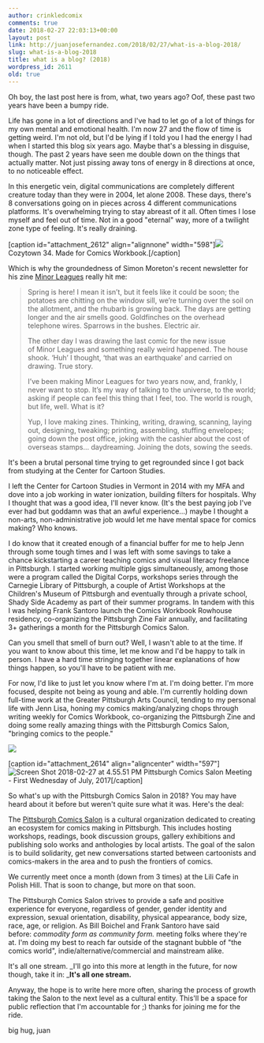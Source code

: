 ```yaml
---
author: crinkledcomix
comments: true
date: 2018-02-27 22:03:13+00:00
layout: post
link: http://juanjosefernandez.com/2018/02/27/what-is-a-blog-2018/
slug: what-is-a-blog-2018
title: what is a blog? (2018)
wordpress_id: 2611
old: true
---
```


Oh boy, the last post here is from, what, two years ago? Oof, these past two years have been a bumpy ride.

Life has gone in a lot of directions and I've had to let go of a lot of things for my own mental and emotional health. I'm now 27 and the flow of time is getting weird. I'm not old, but I'd be lying if I told you I had the energy I had when I started this blog six years ago. Maybe that's a blessing in disguise, though. The past 2 years have seen me double down on the things that actually matter. Not just pissing away tons of energy in 8 directions at once, to no noticeable effect.

In this energetic vein, digital communications are completely different creature today than they were in 2004, let alone 2008. These days, there's 8 conversations going on in pieces across 4 different communications platforms. It's overwhelming trying to stay abreast of it all. Often times I lose myself and feel out of time. Not in a good "eternal" way, more of a twilight zone type of feeling. It's really draining.

[caption id="attachment_2612" align="alignnone" width="598"]![](https://fernandezjuanjose.files.wordpress.com/2018/02/screen-shot-2018-02-27-at-4-45-50-pm.png) Cozytown 34. Made for Comics Workbook.[/caption]

Which is why the groundedness of Simon Moreton's recent newsletter for his zine [Minor Leagues](http://www.smoo-comics.com/author/simon/) really hit me:


<blockquote>Spring is here! I mean it isn’t, but it feels like it could be soon; the potatoes are chitting on the window sill, we’re turning over the soil on the allotment, and the rhubarb is growing back. The days are getting longer and the air smells good. Goldfinches on the overhead telephone wires. Sparrows in the bushes. Electric air.

The other day I was drawing the last comic for the new issue of Minor Leagues and something really weird happened. The house shook. ‘Huh’ I thought, ‘that was an earthquake’ and carried on drawing. True story.

I’ve been making Minor Leagues for two years now, and, frankly, I never want to stop. It’s my way of talking to the universe, to the world; asking if people can feel this thing that I feel, too. The world is rough, but life, well. What is it?

Yup, I love making zines. Thinking, writing, drawing, scanning, laying out, designing, tweaking; printing, assembling, stuffing envelopes; going down the post office, joking with the cashier about the cost of overseas stamps… daydreaming. Joining the dots, sowing the seeds.</blockquote>


It's been a brutal personal time trying to get regrounded since I got back from studying at the Center for Cartoon Studies.

I left the Center for Cartoon Studies in Vermont in 2014 with my MFA and dove into a job working in water ionization, building filters for hospitals. Why I thought that was a good idea, I'll never know. (It's the best paying job I've ever had but goddamn was that an awful experience...) maybe I thought a non-arts, non-administrative job would let me have mental space for comics making? Who knows.

I do know that it created enough of a financial buffer for me to help Jenn through some tough times and I was left with some savings to take a chance kickstarting a career teaching comics and visual literacy freelance in Pittsburgh. I started working multiple gigs simultaneously, among those were a program called the Digital Corps, workshops series through the Carnegie Library of Pittsburgh, a couple of Artist Workshops at the Children's Museum of Pittsburgh and eventually through a private school, Shady Side Academy as part of their summer programs. In tandem with this I was helping Frank Santoro launch the Comics Workbook Rowhouse residency, co-organizing the Pittsburgh Zine Fair annually, and facilitating 3+ gatherings a month for the Pittsburgh Comics Salon.

Can you smell that smell of burn out? Well, I wasn't able to at the time. If you want to know about this time, let me know and I'd be happy to talk in person. I have a hard time stringing together linear explanations of how things happen, so you'll have to be patient with me.

For now, I'd like to just let you know where I'm at. I'm doing better. I'm more focused, despite not being as young and able. I'm currently holding down full-time work at the Greater Pittsburgh Arts Council, tending to my personal life with Jenn Lisa, honing my comics making/analyzing chops through writing weekly for Comics Workbook, co-organizing the Pittsburgh Zine and doing some really amazing things with the Pittsburgh Comics Salon, "bringing comics to the people."

![](https://fernandezjuanjose.files.wordpress.com/2018/02/screen-shot-2018-02-27-at-4-46-34-pm.png)

[caption id="attachment_2614" align="aligncenter" width="597"]![Screen Shot 2018-02-27 at 4.55.51 PM](https://fernandezjuanjose.files.wordpress.com/2018/02/screen-shot-2018-02-27-at-4-55-51-pm.png) Pittsburgh Comics Salon Meeting - First Wednesday of July, 2017[/caption]

So what's up with the Pittsburgh Comics Salon in 2018? You may have heard about it before but weren't quite sure what it was. Here's the deal:

The [Pittsburgh Comics Salon](https://www.facebook.com/groups/1530280623899434/) is a cultural organization dedicated to creating an ecosystem for comics making in Pittsburgh. This includes hosting workshops, readings, book discussion groups, gallery exhibitions and publishing solo works and anthologies by local artists. The goal of the salon is to build solidarity, get new conversations started between cartoonists and comics-makers in the area and to push the frontiers of comics.

We currently meet once a month (down from 3 times) at the Lili Cafe in Polish Hill. That is soon to change, but more on that soon.

The Pittsburgh Comics Salon strives to provide a safe and positive experience for everyone, regardless of gender, gender identity and expression, sexual orientation, disability, physical appearance, body size, race, age, or religion. As Bill Boichel and Frank Santoro have said before: _commodity form as community form._ meeting folks where they're at. I'm doing my best to reach far outside of the stagnant bubble of "the comics world", indie/alternative/commercial and mainstream alike.

It's all one stream. _I'll go into this more at length in the future, for now though, take it in: _**It's all one stream.**

Anyway, the hope is to write here more often, sharing the process of growth taking the Salon to the next level as a cultural entity. This'll be a space for public reflection that I'm accountable for ;) thanks for joining me for the ride.

big hug,
juan
